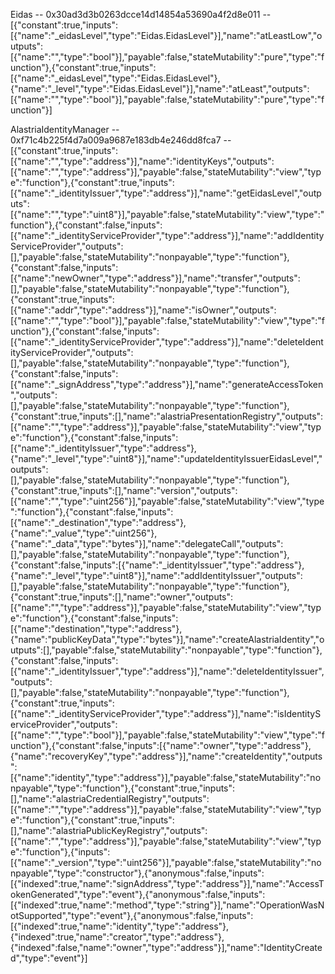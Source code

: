 Eidas -- 0x30ad3d3b0263dcce14d14854a53690a4f2d8e011 -- [{"constant":true,"inputs":[{"name":"_eidasLevel","type":"Eidas.EidasLevel"}],"name":"atLeastLow","outputs":[{"name":"","type":"bool"}],"payable":false,"stateMutability":"pure","type":"function"},{"constant":true,"inputs":[{"name":"_eidasLevel","type":"Eidas.EidasLevel"},{"name":"_level","type":"Eidas.EidasLevel"}],"name":"atLeast","outputs":[{"name":"","type":"bool"}],"payable":false,"stateMutability":"pure","type":"function"}]

AlastriaIdentityManager -- 0xf71c4b225f4d7a009a9687e183db4e246dd8fca7 -- [{"constant":true,"inputs":[{"name":"","type":"address"}],"name":"identityKeys","outputs":[{"name":"","type":"address"}],"payable":false,"stateMutability":"view","type":"function"},{"constant":true,"inputs":[{"name":"_identityIssuer","type":"address"}],"name":"getEidasLevel","outputs":[{"name":"","type":"uint8"}],"payable":false,"stateMutability":"view","type":"function"},{"constant":false,"inputs":[{"name":"_identityServiceProvider","type":"address"}],"name":"addIdentityServiceProvider","outputs":[],"payable":false,"stateMutability":"nonpayable","type":"function"},{"constant":false,"inputs":[{"name":"newOwner","type":"address"}],"name":"transfer","outputs":[],"payable":false,"stateMutability":"nonpayable","type":"function"},{"constant":true,"inputs":[{"name":"addr","type":"address"}],"name":"isOwner","outputs":[{"name":"","type":"bool"}],"payable":false,"stateMutability":"view","type":"function"},{"constant":false,"inputs":[{"name":"_identityServiceProvider","type":"address"}],"name":"deleteIdentityServiceProvider","outputs":[],"payable":false,"stateMutability":"nonpayable","type":"function"},{"constant":false,"inputs":[{"name":"_signAddress","type":"address"}],"name":"generateAccessToken","outputs":[],"payable":false,"stateMutability":"nonpayable","type":"function"},{"constant":true,"inputs":[],"name":"alastriaPresentationRegistry","outputs":[{"name":"","type":"address"}],"payable":false,"stateMutability":"view","type":"function"},{"constant":false,"inputs":[{"name":"_identityIssuer","type":"address"},{"name":"_level","type":"uint8"}],"name":"updateIdentityIssuerEidasLevel","outputs":[],"payable":false,"stateMutability":"nonpayable","type":"function"},{"constant":true,"inputs":[],"name":"version","outputs":[{"name":"","type":"uint256"}],"payable":false,"stateMutability":"view","type":"function"},{"constant":false,"inputs":[{"name":"_destination","type":"address"},{"name":"_value","type":"uint256"},{"name":"_data","type":"bytes"}],"name":"delegateCall","outputs":[],"payable":false,"stateMutability":"nonpayable","type":"function"},{"constant":false,"inputs":[{"name":"_identityIssuer","type":"address"},{"name":"_level","type":"uint8"}],"name":"addIdentityIssuer","outputs":[],"payable":false,"stateMutability":"nonpayable","type":"function"},{"constant":true,"inputs":[],"name":"owner","outputs":[{"name":"","type":"address"}],"payable":false,"stateMutability":"view","type":"function"},{"constant":false,"inputs":[{"name":"destination","type":"address"},{"name":"publicKeyData","type":"bytes"}],"name":"createAlastriaIdentity","outputs":[],"payable":false,"stateMutability":"nonpayable","type":"function"},{"constant":false,"inputs":[{"name":"_identityIssuer","type":"address"}],"name":"deleteIdentityIssuer","outputs":[],"payable":false,"stateMutability":"nonpayable","type":"function"},{"constant":true,"inputs":[{"name":"_identityServiceProvider","type":"address"}],"name":"isIdentityServiceProvider","outputs":[{"name":"","type":"bool"}],"payable":false,"stateMutability":"view","type":"function"},{"constant":false,"inputs":[{"name":"owner","type":"address"},{"name":"recoveryKey","type":"address"}],"name":"createIdentity","outputs":[{"name":"identity","type":"address"}],"payable":false,"stateMutability":"nonpayable","type":"function"},{"constant":true,"inputs":[],"name":"alastriaCredentialRegistry","outputs":[{"name":"","type":"address"}],"payable":false,"stateMutability":"view","type":"function"},{"constant":true,"inputs":[],"name":"alastriaPublicKeyRegistry","outputs":[{"name":"","type":"address"}],"payable":false,"stateMutability":"view","type":"function"},{"inputs":[{"name":"_version","type":"uint256"}],"payable":false,"stateMutability":"nonpayable","type":"constructor"},{"anonymous":false,"inputs":[{"indexed":true,"name":"signAddress","type":"address"}],"name":"AccessTokenGenerated","type":"event"},{"anonymous":false,"inputs":[{"indexed":true,"name":"method","type":"string"}],"name":"OperationWasNotSupported","type":"event"},{"anonymous":false,"inputs":[{"indexed":true,"name":"identity","type":"address"},{"indexed":true,"name":"creator","type":"address"},{"indexed":false,"name":"owner","type":"address"}],"name":"IdentityCreated","type":"event"}]

